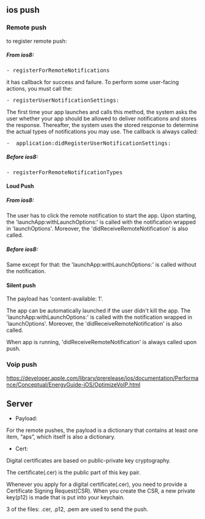 ## ios push

### Remote push

to register remote push:

##### From ios8:

<pre>
- registerForRemoteNotifications
</pre>

it has callback for success and failure. To perform some user-facing actions, you must call the:

<pre>
- registerUserNotificationSettings:
</pre>

The first time your app launches and calls this method, the system asks the user whether your app should be allowed to deliver notifications and stores the response. Thereafter, the system uses the stored response to determine the actual types of notifications you may use. The callback is always called:

<pre>
-  application:didRegisterUserNotificationSettings: 
</pre>

##### Before ios8:

<pre>
- registerForRemoteNotificationTypes
</pre>

#### Loud Push

##### From ios8:

The user has to click the remote notification to start the app. Upon starting, the 'launchApp:withLaunchOptions:' is called with the notification wrapped in 'launchOptions'. Moreover, the 'didReceiveRemoteNotification' is also called.

##### Before ios8:

Same except for that: the 'launchApp:withLaunchOptions:' is called without the notification.

#### Silent push

The payload has 'content-available: 1'. 

The app can be automatically launched if the user didn't kill the app. The 'launchApp:withLaunchOptions:' is called with the notification wrapped in 'launchOptions'. Moreover, the 'didReceiveRemoteNotification' is also called.

When app is running, 'didReceiveRemoteNotification' is always called upon push.

### Voip push

https://developer.apple.com/library/prerelease/ios/documentation/Performance/Conceptual/EnergyGuide-iOS/OptimizeVoIP.html

## Server

- Payload:

For the remote pushes, the payload is a dictionary that contains at least one item, “aps”, which itself is also a dictionary.

- Cert:

Digital certificates are based on public-private key cryptography.

The certificate(.cer) is the public part of this key pair. 

Whenever you apply for a digital certificate(.cer), you need to provide a Certificate Signing Request(CSR). When you create the CSR, a new private key(p12) is made that is put into your keychain.

3 of the files: .cer, .p12, .pem are used to send the push.